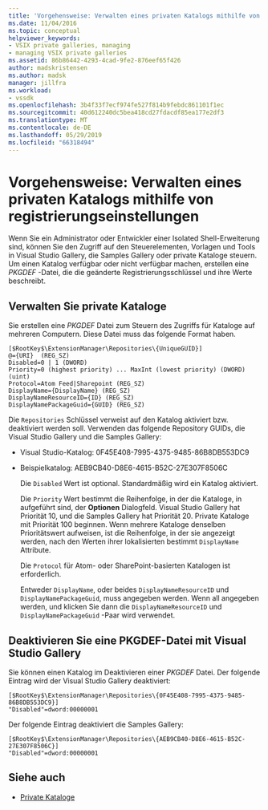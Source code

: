 ```yaml
---
title: 'Vorgehensweise: Verwalten eines privaten Katalogs mithilfe von Registrierungseinstellungen | Microsoft-Dokumentation'
ms.date: 11/04/2016
ms.topic: conceptual
helpviewer_keywords:
- VSIX private galleries, managing
- managing VSIX private galleries
ms.assetid: 86b86442-4293-4cad-9fe2-876eef65f426
author: madskristensen
ms.author: madsk
manager: jillfra
ms.workload:
- vssdk
ms.openlocfilehash: 3b4f33f7ecf974fe527f814b9febdc861101f1ec
ms.sourcegitcommit: 40d612240dc5bea418cd27fdacdf85ea177e2df3
ms.translationtype: MT
ms.contentlocale: de-DE
ms.lasthandoff: 05/29/2019
ms.locfileid: "66318494"
---
```

# <a name="how-to-manage-a-private-gallery-by-using-registry-settings"></a>Vorgehensweise: Verwalten eines privaten Katalogs mithilfe von registrierungseinstellungen
Wenn Sie ein Administrator oder Entwickler einer Isolated Shell-Erweiterung sind, können Sie den Zugriff auf den Steuerelementen, Vorlagen und Tools in Visual Studio Gallery, die Samples Gallery oder private Kataloge steuern. Um einen Katalog verfügbar oder nicht verfügbar machen, erstellen eine *PKGDEF* -Datei, die die geänderte Registrierungsschlüssel und ihre Werte beschreibt.

## <a name="manage-private-galleries"></a>Verwalten Sie private Kataloge
 Sie erstellen eine *PKGDEF* Datei zum Steuern des Zugriffs für Kataloge auf mehreren Computern. Diese Datei muss das folgende Format haben.

```
[$RootKey$\ExtensionManager\Repositories\{UniqueGUID}]
@={URI}  (REG_SZ)
Disabled=0 | 1 (DWORD)
Priority=0 (highest priority) ... MaxInt (lowest priority) (DWORD) (uint)
Protocol=Atom Feed|Sharepoint (REG_SZ)
DisplayName={DisplayName} (REG_SZ)
DisplayNameResourceID={ID} (REG_SZ)
DisplayNamePackageGuid={GUID} (REG_SZ)

```

 Die `Repositories` Schlüssel verweist auf den Katalog aktiviert bzw. deaktiviert werden soll. Verwenden das folgende Repository GUIDs, die Visual Studio Gallery und die Samples Gallery:

- Visual Studio-Katalog: 0F45E408-7995-4375-9485-86B8DB553DC9

- Beispielkatalog: AEB9CB40-D8E6-4615-B52C-27E307F8506C

  Die `Disabled` Wert ist optional. Standardmäßig wird ein Katalog aktiviert.

  Die `Priority` Wert bestimmt die Reihenfolge, in der die Kataloge, in aufgeführt sind, der **Optionen** Dialogfeld. Visual Studio Gallery hat Priorität 10, und die Samples Gallery hat Priorität 20. Private Kataloge mit Priorität 100 beginnen. Wenn mehrere Kataloge denselben Prioritätswert aufweisen, ist die Reihenfolge, in der sie angezeigt werden, nach den Werten ihrer lokalisierten bestimmt `DisplayName` Attribute.

  Die `Protocol` für Atom- oder SharePoint-basierten Katalogen ist erforderlich.

  Entweder `DisplayName`, oder beides `DisplayNameResourceID` und `DisplayNamePackageGuid`, muss angegeben werden. Wenn all angegeben werden, und klicken Sie dann die `DisplayNameResourceID` und `DisplayNamePackageGuid` -Paar wird verwendet.

## <a name="disable-the-visual-studio-gallery-using-a-pkgdef-file"></a>Deaktivieren Sie eine PKGDEF-Datei mit Visual Studio Gallery
 Sie können einen Katalog im Deaktivieren einer *PKGDEF* Datei. Der folgende Eintrag wird der Visual Studio Gallery deaktiviert:

```
[$RootKey$\ExtensionManager\Repositories\{0F45E408-7995-4375-9485-86B8DB553DC9}]
"Disabled"=dword:00000001

```

 Der folgende Eintrag deaktiviert die Samples Gallery:

```
[$RootKey$\ExtensionManager\Repositories\{AEB9CB40-D8E6-4615-B52C-27E307F8506C}]
"Disabled"=dword:00000001

```

## <a name="see-also"></a>Siehe auch
- [Private Kataloge](../extensibility/private-galleries.md)